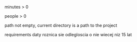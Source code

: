 
minutes > 0

people > 0

path not empty, current directory is a path to the project

requirements
daty roznica sie odlegloscia o nie wiecej niz 15 lat